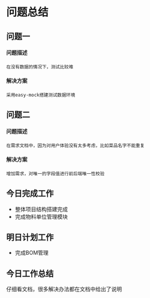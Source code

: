 # 问题总结
## 问题一
#### 问题描述
    在没有数据的情况下，测试比较难
#### 解决方案  
    采用easy-mock搭建测试数据环境
## 问题二
#### 问题描述
    在需求文档中，因为对用户体验没有太多考虑，比如菜品名字不能重复
#### 解决方案
    增加需求，对唯一的字段值进行前后端唯一性校验
## 今日完成工作  
* 整体项目结构搭建完成
* 完成物料单位管理模块
## 明日计划工作
* 完成BOM管理
## 今日工作总结
仔细看文档，很多解决办法都在文档中给出了说明
